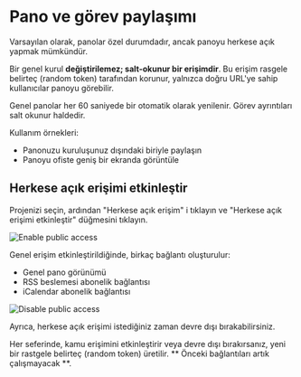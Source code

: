 Pano ve görev paylaşımı
========================

Varsayılan olarak, panolar özel durumdadır, ancak panoyu herkese açık yapmak mümkündür.

Bir genel kurul **değiştirilemez; salt-okunur bir erişimdir**.
Bu erişim rasgele belirteç (random token) tarafından korunur, yalnızca doğru URL'ye sahip kullanıcılar panoyu görebilir.

Genel panolar her 60 saniyede bir otomatik olarak yenilenir.
Görev ayrıntıları salt okunur haldedir.

Kullanım örnekleri:

- Panonuzu kuruluşunuz dışındaki biriyle paylaşın
- Panoyu ofiste geniş bir ekranda görüntüle

Herkese açık erişimi etkinleştir
--------------------

Projenizi seçin, ardından "Herkese açık erişim" i tıklayın ve "Herkese açık erişimi etkinleştir" düğmesini tıklayın.

![Enable public access](screenshots/project-enable-sharing.png)

Genel erişim etkinleştirildiğinde, birkaç bağlantı oluşturulur:

- Genel pano görünümü
- RSS beslemesi abonelik bağlantısı
- iCalendar abonelik bağlantısı

![Disable public access](screenshots/project-disable-sharing.png)

Ayrıca, herkese açık erişimi istediğiniz zaman devre dışı bırakabilirsiniz.

Her seferinde, kamu erişimini etkinleştirir veya devre dışı bırakırsanız, yeni bir rastgele belirteç (random token) üretilir.
** Önceki bağlantıları artık çalışmayacak **.
